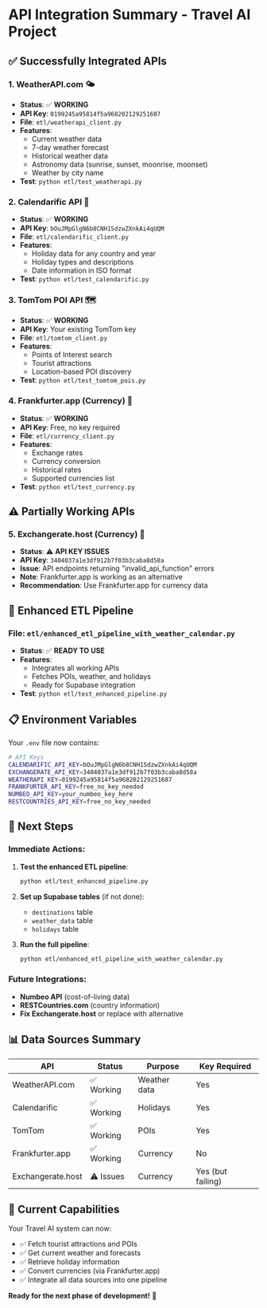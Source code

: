 # API Integration Summary - Travel AI Project

## ✅ **Successfully Integrated APIs**

### 1. **WeatherAPI.com** 🌤️
- **Status**: ✅ **WORKING**
- **API Key**: `0199245a95814f5a968202129251607`
- **File**: `etl/weatherapi_client.py`
- **Features**:
  - Current weather data
  - 7-day weather forecast
  - Historical weather data
  - Astronomy data (sunrise, sunset, moonrise, moonset)
  - Weather by city name
- **Test**: `python etl/test_weatherapi.py`

### 2. **Calendarific API** 📅
- **Status**: ✅ **WORKING**
- **API Key**: `bOuJMpGlgN6b8CNH1SdzwZXnkAi4qUQM`
- **File**: `etl/calendarific_client.py`
- **Features**:
  - Holiday data for any country and year
  - Holiday types and descriptions
  - Date information in ISO format
- **Test**: `python etl/test_calendarific.py`

### 3. **TomTom POI API** 🗺️
- **Status**: ✅ **WORKING**
- **API Key**: Your existing TomTom key
- **File**: `etl/tomtom_client.py`
- **Features**:
  - Points of Interest search
  - Tourist attractions
  - Location-based POI discovery
- **Test**: `python etl/test_tomtom_pois.py`

### 4. **Frankfurter.app (Currency)** 💱
- **Status**: ✅ **WORKING**
- **API Key**: Free, no key required
- **File**: `etl/currency_client.py`
- **Features**:
  - Exchange rates
  - Currency conversion
  - Historical rates
  - Supported currencies list
- **Test**: `python etl/test_currency.py`

## ⚠️ **Partially Working APIs**

### 5. **Exchangerate.host (Currency)** 💱
- **Status**: ⚠️ **API KEY ISSUES**
- **API Key**: `3404037a1e3df912b7f03b3caba8d58a`
- **Issue**: API endpoints returning "invalid_api_function" errors
- **Note**: Frankfurter.app is working as an alternative
- **Recommendation**: Use Frankfurter.app for currency data

## 🔄 **Enhanced ETL Pipeline**

### **File**: `etl/enhanced_etl_pipeline_with_weather_calendar.py`
- **Status**: ✅ **READY TO USE**
- **Features**:
  - Integrates all working APIs
  - Fetches POIs, weather, and holidays
  - Ready for Supabase integration
- **Test**: `python etl/test_enhanced_pipeline.py`

## 📋 **Environment Variables**

Your `.env` file now contains:
```bash
# API Keys
CALENDARIFIC_API_KEY=bOuJMpGlgN6b8CNH1SdzwZXnkAi4qUQM
EXCHANGERATE_API_KEY=3404037a1e3df912b7f03b3caba8d58a
WEATHERAPI_KEY=0199245a95814f5a968202129251607
FRANKFURTER_API_KEY=free_no_key_needed
NUMBEO_API_KEY=your_numbeo_key_here
RESTCOUNTRIES_API_KEY=free_no_key_needed
```

## 🚀 **Next Steps**

### **Immediate Actions:**
1. **Test the enhanced ETL pipeline**:
   ```bash
   python etl/test_enhanced_pipeline.py
   ```

2. **Set up Supabase tables** (if not done):
   - `destinations` table
   - `weather_data` table
   - `holidays` table

3. **Run the full pipeline**:
   ```bash
   python etl/enhanced_etl_pipeline_with_weather_calendar.py
   ```

### **Future Integrations:**
- **Numbeo API** (cost-of-living data)
- **RESTCountries.com** (country information)
- **Fix Exchangerate.host** or replace with alternative

## 📊 **Data Sources Summary**

| API | Status | Purpose | Key Required |
|-----|--------|---------|--------------|
| WeatherAPI.com | ✅ Working | Weather data | Yes |
| Calendarific | ✅ Working | Holidays | Yes |
| TomTom | ✅ Working | POIs | Yes |
| Frankfurter.app | ✅ Working | Currency | No |
| Exchangerate.host | ⚠️ Issues | Currency | Yes (but failing) |

## 🎯 **Current Capabilities**

Your Travel AI system can now:
- ✅ Fetch tourist attractions and POIs
- ✅ Get current weather and forecasts
- ✅ Retrieve holiday information
- ✅ Convert currencies (via Frankfurter.app)
- ✅ Integrate all data sources into one pipeline

**Ready for the next phase of development!** 🚀 